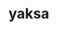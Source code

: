 ---
title: "yaksa"
layout: cache
categories: [package, develop]
meta: {"versions": ["0.2"], "compilers": ["gcc@=11.1.0", "gcc@=11.3.0", "gcc@=12.1.0", "gcc@=7.3.1", "gcc@=7.5.0", "gcc@=8.4.0", "oneapi@=2023.1.0", "oneapi@=2023.2.0"], "oss": ["amzn2", "ubuntu18.04", "ubuntu20.04", "ubuntu22.04"], "platforms": ["linux"], "targets": ["aarch64", "neoverse_n1", "ppc64le", "x86_64", "x86_64_v3"], "stacks": ["aws-isc", "aws-isc-aarch64", "build_systems", "data-vis-sdk", "e4s", "e4s-oneapi", "e4s-power", "root", "tutorial"], "num_specs": 140, "num_specs_by_stack": {"aws-isc-aarch64": 10, "root": 140, "aws-isc": 5, "tutorial": 72, "build_systems": 5, "e4s-power": 20, "e4s-oneapi": 6, "e4s": 19, "data-vis-sdk": 4}}
spec_details: [{"hash": "75kvigh4afispiqllcwf7orxofg7y5lk", "compiler": "gcc@=7.3.1", "versions": ["0.2"], "os": "amzn2", "platform": "linux", "target": "aarch64", "variants": ["build_system=autotools", "~cuda", "~rocm"], "stacks": ["aws-isc-aarch64", "root"], "size": "-", "tarball": "https://binaries.spack.io/develop/build_cache/linux-amzn2-aarch64/gcc-7.3.1/yaksa-0.2/linux-amzn2-aarch64-gcc-7.3.1-yaksa-0.2-75kvigh4afispiqllcwf7orxofg7y5lk.spack"}, {"hash": "yemdw33aa4nvtxshv23yydzzgonsay7n", "compiler": "gcc@=7.3.1", "versions": ["0.2"], "os": "amzn2", "platform": "linux", "target": "aarch64", "variants": ["build_system=autotools", "~cuda", "~rocm"], "stacks": ["aws-isc-aarch64", "root"], "size": "-", "tarball": "https://binaries.spack.io/develop/build_cache/linux-amzn2-aarch64/gcc-7.3.1/yaksa-0.2/linux-amzn2-aarch64-gcc-7.3.1-yaksa-0.2-yemdw33aa4nvtxshv23yydzzgonsay7n.spack"}, {"hash": "gboxbhh2adlp7d76lr2vpx7rn3x4ylvq", "compiler": "gcc@=7.3.1", "versions": ["0.2"], "os": "amzn2", "platform": "linux", "target": "aarch64", "variants": ["build_system=autotools", "~cuda", "~rocm"], "stacks": ["aws-isc-aarch64", "root"], "size": "-", "tarball": "https://binaries.spack.io/develop/build_cache/linux-amzn2-aarch64/gcc-7.3.1/yaksa-0.2/linux-amzn2-aarch64-gcc-7.3.1-yaksa-0.2-gboxbhh2adlp7d76lr2vpx7rn3x4ylvq.spack"}, {"hash": "nszcrf5d2opecvuqrekpuxeyzex5pfjz", "compiler": "gcc@=7.3.1", "versions": ["0.2"], "os": "amzn2", "platform": "linux", "target": "aarch64", "variants": ["build_system=autotools", "~cuda", "~rocm"], "stacks": ["aws-isc-aarch64", "root"], "size": "-", "tarball": "https://binaries.spack.io/develop/build_cache/linux-amzn2-aarch64/gcc-7.3.1/yaksa-0.2/linux-amzn2-aarch64-gcc-7.3.1-yaksa-0.2-nszcrf5d2opecvuqrekpuxeyzex5pfjz.spack"}, {"hash": "iezbzjjthmrrxsb244mu5bt3nuiztqxh", "compiler": "gcc@=7.3.1", "versions": ["0.2"], "os": "amzn2", "platform": "linux", "target": "aarch64", "variants": ["build_system=autotools", "~cuda", "~rocm"], "stacks": ["aws-isc-aarch64", "root"], "size": "-", "tarball": "https://binaries.spack.io/develop/build_cache/linux-amzn2-aarch64/gcc-7.3.1/yaksa-0.2/linux-amzn2-aarch64-gcc-7.3.1-yaksa-0.2-iezbzjjthmrrxsb244mu5bt3nuiztqxh.spack"}, {"hash": "dhdhk5pualwfhrxvlyoefu2yilq7pxx7", "compiler": "gcc@=7.3.1", "versions": ["0.2"], "os": "amzn2", "platform": "linux", "target": "neoverse_n1", "variants": ["build_system=autotools", "~cuda", "~rocm"], "stacks": ["aws-isc-aarch64", "root"], "size": "-", "tarball": "https://binaries.spack.io/develop/build_cache/linux-amzn2-neoverse_n1/gcc-7.3.1/yaksa-0.2/linux-amzn2-neoverse_n1-gcc-7.3.1-yaksa-0.2-dhdhk5pualwfhrxvlyoefu2yilq7pxx7.spack"}, {"hash": "ubmznyvcd5dxjkbzs7jkplyrmoiufcyw", "compiler": "gcc@=7.3.1", "versions": ["0.2"], "os": "amzn2", "platform": "linux", "target": "neoverse_n1", "variants": ["build_system=autotools", "~cuda", "~rocm"], "stacks": ["aws-isc-aarch64", "root"], "size": "-", "tarball": "https://binaries.spack.io/develop/build_cache/linux-amzn2-neoverse_n1/gcc-7.3.1/yaksa-0.2/linux-amzn2-neoverse_n1-gcc-7.3.1-yaksa-0.2-ubmznyvcd5dxjkbzs7jkplyrmoiufcyw.spack"}, {"hash": "uzqrcjwtrztvozh5wkgp7wuil7cyusw4", "compiler": "gcc@=7.3.1", "versions": ["0.2"], "os": "amzn2", "platform": "linux", "target": "neoverse_n1", "variants": ["build_system=autotools", "~cuda", "~rocm"], "stacks": ["aws-isc-aarch64", "root"], "size": "-", "tarball": "https://binaries.spack.io/develop/build_cache/linux-amzn2-neoverse_n1/gcc-7.3.1/yaksa-0.2/linux-amzn2-neoverse_n1-gcc-7.3.1-yaksa-0.2-uzqrcjwtrztvozh5wkgp7wuil7cyusw4.spack"}, {"hash": "phu6qt4i5tydx4s7m4asf4gei57nlwpv", "compiler": "gcc@=7.3.1", "versions": ["0.2"], "os": "amzn2", "platform": "linux", "target": "neoverse_n1", "variants": ["build_system=autotools", "~cuda", "~rocm"], "stacks": ["aws-isc-aarch64", "root"], "size": "-", "tarball": "https://binaries.spack.io/develop/build_cache/linux-amzn2-neoverse_n1/gcc-7.3.1/yaksa-0.2/linux-amzn2-neoverse_n1-gcc-7.3.1-yaksa-0.2-phu6qt4i5tydx4s7m4asf4gei57nlwpv.spack"}, {"hash": "465upz2kazh4hy6t4qv5cs2quf7znnlf", "compiler": "gcc@=7.3.1", "versions": ["0.2"], "os": "amzn2", "platform": "linux", "target": "neoverse_n1", "variants": ["build_system=autotools", "~cuda", "~rocm"], "stacks": ["aws-isc-aarch64", "root"], "size": "-", "tarball": "https://binaries.spack.io/develop/build_cache/linux-amzn2-neoverse_n1/gcc-7.3.1/yaksa-0.2/linux-amzn2-neoverse_n1-gcc-7.3.1-yaksa-0.2-465upz2kazh4hy6t4qv5cs2quf7znnlf.spack"}, {"hash": "rs4fxbkam5otj6ycrsn7ipslv6vz5j55", "compiler": "gcc@=7.3.1", "versions": ["0.2"], "os": "amzn2", "platform": "linux", "target": "x86_64_v3", "variants": ["build_system=autotools", "~cuda", "~rocm"], "stacks": ["aws-isc", "root"], "size": "-", "tarball": "https://binaries.spack.io/develop/build_cache/linux-amzn2-x86_64_v3/gcc-7.3.1/yaksa-0.2/linux-amzn2-x86_64_v3-gcc-7.3.1-yaksa-0.2-rs4fxbkam5otj6ycrsn7ipslv6vz5j55.spack"}, {"hash": "fbzcfjja53xgftvpf4dwnb2oqbjyhdy2", "compiler": "gcc@=7.3.1", "versions": ["0.2"], "os": "amzn2", "platform": "linux", "target": "x86_64_v3", "variants": ["build_system=autotools", "~cuda", "~rocm"], "stacks": ["aws-isc", "root"], "size": "-", "tarball": "https://binaries.spack.io/develop/build_cache/linux-amzn2-x86_64_v3/gcc-7.3.1/yaksa-0.2/linux-amzn2-x86_64_v3-gcc-7.3.1-yaksa-0.2-fbzcfjja53xgftvpf4dwnb2oqbjyhdy2.spack"}, {"hash": "bfkrkrx63h5je6riumwyvxszxfmmbr3q", "compiler": "gcc@=7.3.1", "versions": ["0.2"], "os": "amzn2", "platform": "linux", "target": "x86_64_v3", "variants": ["build_system=autotools", "~cuda", "~rocm"], "stacks": ["aws-isc", "root"], "size": "-", "tarball": "https://binaries.spack.io/develop/build_cache/linux-amzn2-x86_64_v3/gcc-7.3.1/yaksa-0.2/linux-amzn2-x86_64_v3-gcc-7.3.1-yaksa-0.2-bfkrkrx63h5je6riumwyvxszxfmmbr3q.spack"}, {"hash": "rh453byudjk6z574issh3ebcd5niroyp", "compiler": "gcc@=7.3.1", "versions": ["0.2"], "os": "amzn2", "platform": "linux", "target": "x86_64_v3", "variants": ["build_system=autotools", "~cuda", "~rocm"], "stacks": ["aws-isc", "root"], "size": "-", "tarball": "https://binaries.spack.io/develop/build_cache/linux-amzn2-x86_64_v3/gcc-7.3.1/yaksa-0.2/linux-amzn2-x86_64_v3-gcc-7.3.1-yaksa-0.2-rh453byudjk6z574issh3ebcd5niroyp.spack"}, {"hash": "dlmdngy6p7fzpzy7j4esahzcbttbvtba", "compiler": "gcc@=7.3.1", "versions": ["0.2"], "os": "amzn2", "platform": "linux", "target": "x86_64_v3", "variants": ["build_system=autotools", "~cuda", "~rocm"], "stacks": ["aws-isc", "root"], "size": "-", "tarball": "https://binaries.spack.io/develop/build_cache/linux-amzn2-x86_64_v3/gcc-7.3.1/yaksa-0.2/linux-amzn2-x86_64_v3-gcc-7.3.1-yaksa-0.2-dlmdngy6p7fzpzy7j4esahzcbttbvtba.spack"}, {"hash": "s52nqmeh5ywn5jppfbutgapq2nrbiyxl", "compiler": "gcc@=7.5.0", "versions": ["0.2"], "os": "ubuntu18.04", "platform": "linux", "target": "x86_64", "variants": ["~cuda", "~rocm"], "stacks": ["root", "tutorial"], "size": "-", "tarball": "https://binaries.spack.io/develop/build_cache/linux-ubuntu18.04-x86_64/gcc-7.5.0/yaksa-0.2/linux-ubuntu18.04-x86_64-gcc-7.5.0-yaksa-0.2-s52nqmeh5ywn5jppfbutgapq2nrbiyxl.spack"}, {"hash": "jzaq5vpdbjekdfjaliletxr6gxc2miz2", "compiler": "gcc@=7.5.0", "versions": ["0.2"], "os": "ubuntu18.04", "platform": "linux", "target": "x86_64", "variants": ["~cuda", "~rocm"], "stacks": ["root", "tutorial"], "size": "-", "tarball": "https://binaries.spack.io/develop/build_cache/linux-ubuntu18.04-x86_64/gcc-7.5.0/yaksa-0.2/linux-ubuntu18.04-x86_64-gcc-7.5.0-yaksa-0.2-jzaq5vpdbjekdfjaliletxr6gxc2miz2.spack"}, {"hash": "nkrp67qtd4azt27nputiuhp2qi6wkh23", "compiler": "gcc@=7.5.0", "versions": ["0.2"], "os": "ubuntu18.04", "platform": "linux", "target": "x86_64", "variants": ["~cuda", "~rocm"], "stacks": ["root", "tutorial"], "size": "-", "tarball": "https://binaries.spack.io/develop/build_cache/linux-ubuntu18.04-x86_64/gcc-7.5.0/yaksa-0.2/linux-ubuntu18.04-x86_64-gcc-7.5.0-yaksa-0.2-nkrp67qtd4azt27nputiuhp2qi6wkh23.spack"}, {"hash": "u4wa5ic7tvymrm772ac3broej45vt5qh", "compiler": "gcc@=7.5.0", "versions": ["0.2"], "os": "ubuntu18.04", "platform": "linux", "target": "x86_64", "variants": ["~cuda", "~rocm"], "stacks": ["root", "tutorial"], "size": "-", "tarball": "https://binaries.spack.io/develop/build_cache/linux-ubuntu18.04-x86_64/gcc-7.5.0/yaksa-0.2/linux-ubuntu18.04-x86_64-gcc-7.5.0-yaksa-0.2-u4wa5ic7tvymrm772ac3broej45vt5qh.spack"}, {"hash": "4ssykppxvgnsbqq34xni6uccx7hyrr76", "compiler": "gcc@=7.5.0", "versions": ["0.2"], "os": "ubuntu18.04", "platform": "linux", "target": "x86_64", "variants": ["~cuda", "~rocm"], "stacks": ["root", "tutorial"], "size": "-", "tarball": "https://binaries.spack.io/develop/build_cache/linux-ubuntu18.04-x86_64/gcc-7.5.0/yaksa-0.2/linux-ubuntu18.04-x86_64-gcc-7.5.0-yaksa-0.2-4ssykppxvgnsbqq34xni6uccx7hyrr76.spack"}, {"hash": "l6h56nfid2ix2u37ejt4nhnd4pp6dypu", "compiler": "gcc@=7.5.0", "versions": ["0.2"], "os": "ubuntu18.04", "platform": "linux", "target": "x86_64", "variants": ["~cuda", "~rocm"], "stacks": ["root", "tutorial"], "size": "-", "tarball": "https://binaries.spack.io/develop/build_cache/linux-ubuntu18.04-x86_64/gcc-7.5.0/yaksa-0.2/linux-ubuntu18.04-x86_64-gcc-7.5.0-yaksa-0.2-l6h56nfid2ix2u37ejt4nhnd4pp6dypu.spack"}, {"hash": "eopmgluna4knnbipuzns5jqazd6xqcxa", "compiler": "gcc@=7.5.0", "versions": ["0.2"], "os": "ubuntu18.04", "platform": "linux", "target": "x86_64", "variants": ["~cuda", "~rocm"], "stacks": ["root", "tutorial"], "size": "-", "tarball": "https://binaries.spack.io/develop/build_cache/linux-ubuntu18.04-x86_64/gcc-7.5.0/yaksa-0.2/linux-ubuntu18.04-x86_64-gcc-7.5.0-yaksa-0.2-eopmgluna4knnbipuzns5jqazd6xqcxa.spack"}, {"hash": "zgvvrt72dlnpy6hz3cdivwkxkyetoyes", "compiler": "gcc@=7.5.0", "versions": ["0.2"], "os": "ubuntu18.04", "platform": "linux", "target": "x86_64", "variants": ["~cuda", "~rocm"], "stacks": ["root", "tutorial"], "size": "-", "tarball": "https://binaries.spack.io/develop/build_cache/linux-ubuntu18.04-x86_64/gcc-7.5.0/yaksa-0.2/linux-ubuntu18.04-x86_64-gcc-7.5.0-yaksa-0.2-zgvvrt72dlnpy6hz3cdivwkxkyetoyes.spack"}, {"hash": "fuj2aoqh3s5i2yzl3chk3mdao5nvioc7", "compiler": "gcc@=7.5.0", "versions": ["0.2"], "os": "ubuntu18.04", "platform": "linux", "target": "x86_64", "variants": ["~cuda", "~rocm"], "stacks": ["root", "tutorial"], "size": "-", "tarball": "https://binaries.spack.io/develop/build_cache/linux-ubuntu18.04-x86_64/gcc-7.5.0/yaksa-0.2/linux-ubuntu18.04-x86_64-gcc-7.5.0-yaksa-0.2-fuj2aoqh3s5i2yzl3chk3mdao5nvioc7.spack"}, {"hash": "khji2rhdfqme2oh33sev7ipgeg52vjp2", "compiler": "gcc@=7.5.0", "versions": ["0.2"], "os": "ubuntu18.04", "platform": "linux", "target": "x86_64", "variants": ["~cuda", "~rocm"], "stacks": ["root", "tutorial"], "size": "-", "tarball": "https://binaries.spack.io/develop/build_cache/linux-ubuntu18.04-x86_64/gcc-7.5.0/yaksa-0.2/linux-ubuntu18.04-x86_64-gcc-7.5.0-yaksa-0.2-khji2rhdfqme2oh33sev7ipgeg52vjp2.spack"}, {"hash": "gcyym67wei3yuiqc6ksp2trfqmprw227", "compiler": "gcc@=7.5.0", "versions": ["0.2"], "os": "ubuntu18.04", "platform": "linux", "target": "x86_64", "variants": ["~cuda", "~rocm"], "stacks": ["root", "tutorial"], "size": "-", "tarball": "https://binaries.spack.io/develop/build_cache/linux-ubuntu18.04-x86_64/gcc-7.5.0/yaksa-0.2/linux-ubuntu18.04-x86_64-gcc-7.5.0-yaksa-0.2-gcyym67wei3yuiqc6ksp2trfqmprw227.spack"}, {"hash": "oxaqjhua3oiklurfxhcpbvxzwekdrkfu", "compiler": "gcc@=7.5.0", "versions": ["0.2"], "os": "ubuntu18.04", "platform": "linux", "target": "x86_64", "variants": ["~cuda", "~rocm"], "stacks": ["root", "tutorial"], "size": "-", "tarball": "https://binaries.spack.io/develop/build_cache/linux-ubuntu18.04-x86_64/gcc-7.5.0/yaksa-0.2/linux-ubuntu18.04-x86_64-gcc-7.5.0-yaksa-0.2-oxaqjhua3oiklurfxhcpbvxzwekdrkfu.spack"}, {"hash": "kychm2reemvmuqqei7pq7qd26zvbqomb", "compiler": "gcc@=7.5.0", "versions": ["0.2"], "os": "ubuntu18.04", "platform": "linux", "target": "x86_64", "variants": ["~cuda", "~rocm"], "stacks": ["root", "tutorial"], "size": "-", "tarball": "https://binaries.spack.io/develop/build_cache/linux-ubuntu18.04-x86_64/gcc-7.5.0/yaksa-0.2/linux-ubuntu18.04-x86_64-gcc-7.5.0-yaksa-0.2-kychm2reemvmuqqei7pq7qd26zvbqomb.spack"}, {"hash": "s7tqprkxnp7wkfkdb2obx4tq7o63mqj4", "compiler": "gcc@=7.5.0", "versions": ["0.2"], "os": "ubuntu18.04", "platform": "linux", "target": "x86_64", "variants": ["~cuda", "~rocm"], "stacks": ["root", "tutorial"], "size": "-", "tarball": "https://binaries.spack.io/develop/build_cache/linux-ubuntu18.04-x86_64/gcc-7.5.0/yaksa-0.2/linux-ubuntu18.04-x86_64-gcc-7.5.0-yaksa-0.2-s7tqprkxnp7wkfkdb2obx4tq7o63mqj4.spack"}, {"hash": "jbbm5mnk35chsq22xykj2dhh5r5odwf3", "compiler": "gcc@=7.5.0", "versions": ["0.2"], "os": "ubuntu18.04", "platform": "linux", "target": "x86_64", "variants": ["~cuda", "~rocm"], "stacks": ["root", "tutorial"], "size": "-", "tarball": "https://binaries.spack.io/develop/build_cache/linux-ubuntu18.04-x86_64/gcc-7.5.0/yaksa-0.2/linux-ubuntu18.04-x86_64-gcc-7.5.0-yaksa-0.2-jbbm5mnk35chsq22xykj2dhh5r5odwf3.spack"}, {"hash": "qx6rd4zs4h6upx7zxj6sspinkakud7ls", "compiler": "gcc@=7.5.0", "versions": ["0.2"], "os": "ubuntu18.04", "platform": "linux", "target": "x86_64", "variants": ["~cuda", "~rocm"], "stacks": ["root", "tutorial"], "size": "-", "tarball": "https://binaries.spack.io/develop/build_cache/linux-ubuntu18.04-x86_64/gcc-7.5.0/yaksa-0.2/linux-ubuntu18.04-x86_64-gcc-7.5.0-yaksa-0.2-qx6rd4zs4h6upx7zxj6sspinkakud7ls.spack"}, {"hash": "wkidpu5zhce22qlh5nc3ozvpl222rhpf", "compiler": "gcc@=7.5.0", "versions": ["0.2"], "os": "ubuntu18.04", "platform": "linux", "target": "x86_64", "variants": ["~cuda", "~rocm"], "stacks": ["root", "tutorial"], "size": "-", "tarball": "https://binaries.spack.io/develop/build_cache/linux-ubuntu18.04-x86_64/gcc-7.5.0/yaksa-0.2/linux-ubuntu18.04-x86_64-gcc-7.5.0-yaksa-0.2-wkidpu5zhce22qlh5nc3ozvpl222rhpf.spack"}, {"hash": "5z4lcjttnbxfku5c5wvnh5vzrzhvbi5i", "compiler": "gcc@=7.5.0", "versions": ["0.2"], "os": "ubuntu18.04", "platform": "linux", "target": "x86_64", "variants": ["~cuda", "~rocm"], "stacks": ["root", "tutorial"], "size": "-", "tarball": "https://binaries.spack.io/develop/build_cache/linux-ubuntu18.04-x86_64/gcc-7.5.0/yaksa-0.2/linux-ubuntu18.04-x86_64-gcc-7.5.0-yaksa-0.2-5z4lcjttnbxfku5c5wvnh5vzrzhvbi5i.spack"}, {"hash": "ab6hlea53tlfvpesruomiyrcjtc26qlo", "compiler": "gcc@=7.5.0", "versions": ["0.2"], "os": "ubuntu18.04", "platform": "linux", "target": "x86_64", "variants": ["~cuda", "~rocm"], "stacks": ["root", "tutorial"], "size": "-", "tarball": "https://binaries.spack.io/develop/build_cache/linux-ubuntu18.04-x86_64/gcc-7.5.0/yaksa-0.2/linux-ubuntu18.04-x86_64-gcc-7.5.0-yaksa-0.2-ab6hlea53tlfvpesruomiyrcjtc26qlo.spack"}, {"hash": "ahe3jajijfdgcxdlwdfrf33subsylz74", "compiler": "gcc@=7.5.0", "versions": ["0.2"], "os": "ubuntu18.04", "platform": "linux", "target": "x86_64", "variants": ["~cuda", "~rocm"], "stacks": ["root", "tutorial"], "size": "-", "tarball": "https://binaries.spack.io/develop/build_cache/linux-ubuntu18.04-x86_64/gcc-7.5.0/yaksa-0.2/linux-ubuntu18.04-x86_64-gcc-7.5.0-yaksa-0.2-ahe3jajijfdgcxdlwdfrf33subsylz74.spack"}, {"hash": "fmnoghazvysx7wh5hughm6ju4u7sjiyt", "compiler": "gcc@=7.5.0", "versions": ["0.2"], "os": "ubuntu18.04", "platform": "linux", "target": "x86_64", "variants": ["~cuda", "~rocm"], "stacks": ["root", "tutorial"], "size": "-", "tarball": "https://binaries.spack.io/develop/build_cache/linux-ubuntu18.04-x86_64/gcc-7.5.0/yaksa-0.2/linux-ubuntu18.04-x86_64-gcc-7.5.0-yaksa-0.2-fmnoghazvysx7wh5hughm6ju4u7sjiyt.spack"}, {"hash": "xvtecb6sfsfixiwheuwehsyvxgudeowx", "compiler": "gcc@=7.5.0", "versions": ["0.2"], "os": "ubuntu18.04", "platform": "linux", "target": "x86_64", "variants": ["~cuda", "~rocm"], "stacks": ["root", "tutorial"], "size": "-", "tarball": "https://binaries.spack.io/develop/build_cache/linux-ubuntu18.04-x86_64/gcc-7.5.0/yaksa-0.2/linux-ubuntu18.04-x86_64-gcc-7.5.0-yaksa-0.2-xvtecb6sfsfixiwheuwehsyvxgudeowx.spack"}, {"hash": "rmwtazzt5dbxod54pls2yzgyuwvjwk22", "compiler": "gcc@=7.5.0", "versions": ["0.2"], "os": "ubuntu18.04", "platform": "linux", "target": "x86_64", "variants": ["~cuda", "~rocm"], "stacks": ["root", "tutorial"], "size": "-", "tarball": "https://binaries.spack.io/develop/build_cache/linux-ubuntu18.04-x86_64/gcc-7.5.0/yaksa-0.2/linux-ubuntu18.04-x86_64-gcc-7.5.0-yaksa-0.2-rmwtazzt5dbxod54pls2yzgyuwvjwk22.spack"}, {"hash": "wzix55sluzaqfxmt3wm5ktbvwvzbvxhd", "compiler": "gcc@=7.5.0", "versions": ["0.2"], "os": "ubuntu18.04", "platform": "linux", "target": "x86_64", "variants": ["~cuda", "~rocm"], "stacks": ["root", "tutorial"], "size": "-", "tarball": "https://binaries.spack.io/develop/build_cache/linux-ubuntu18.04-x86_64/gcc-7.5.0/yaksa-0.2/linux-ubuntu18.04-x86_64-gcc-7.5.0-yaksa-0.2-wzix55sluzaqfxmt3wm5ktbvwvzbvxhd.spack"}, {"hash": "75hrsdlh3kvpf6libz3ij5wjvos62ofd", "compiler": "gcc@=7.5.0", "versions": ["0.2"], "os": "ubuntu18.04", "platform": "linux", "target": "x86_64", "variants": ["~cuda", "~rocm"], "stacks": ["root", "tutorial"], "size": "-", "tarball": "https://binaries.spack.io/develop/build_cache/linux-ubuntu18.04-x86_64/gcc-7.5.0/yaksa-0.2/linux-ubuntu18.04-x86_64-gcc-7.5.0-yaksa-0.2-75hrsdlh3kvpf6libz3ij5wjvos62ofd.spack"}, {"hash": "d7gx35vaancpb2s2malvz5c57odncbzj", "compiler": "gcc@=7.5.0", "versions": ["0.2"], "os": "ubuntu18.04", "platform": "linux", "target": "x86_64", "variants": ["~cuda", "~rocm"], "stacks": ["root", "tutorial"], "size": "-", "tarball": "https://binaries.spack.io/develop/build_cache/linux-ubuntu18.04-x86_64/gcc-7.5.0/yaksa-0.2/linux-ubuntu18.04-x86_64-gcc-7.5.0-yaksa-0.2-d7gx35vaancpb2s2malvz5c57odncbzj.spack"}, {"hash": "jdwx2fptw7ln7uamgujt2ot6msb26udw", "compiler": "gcc@=8.4.0", "versions": ["0.2"], "os": "ubuntu18.04", "platform": "linux", "target": "x86_64", "variants": ["~cuda", "~rocm"], "stacks": ["root", "tutorial"], "size": "-", "tarball": "https://binaries.spack.io/develop/build_cache/linux-ubuntu18.04-x86_64/gcc-8.4.0/yaksa-0.2/linux-ubuntu18.04-x86_64-gcc-8.4.0-yaksa-0.2-jdwx2fptw7ln7uamgujt2ot6msb26udw.spack"}, {"hash": "dy6uqqb6346oleavlhakde4iow2mxkwc", "compiler": "gcc@=8.4.0", "versions": ["0.2"], "os": "ubuntu18.04", "platform": "linux", "target": "x86_64", "variants": ["~cuda", "~rocm"], "stacks": ["root", "tutorial"], "size": "-", "tarball": "https://binaries.spack.io/develop/build_cache/linux-ubuntu18.04-x86_64/gcc-8.4.0/yaksa-0.2/linux-ubuntu18.04-x86_64-gcc-8.4.0-yaksa-0.2-dy6uqqb6346oleavlhakde4iow2mxkwc.spack"}, {"hash": "votea4vdgjcngfyvsethspfvxpldjyu6", "compiler": "gcc@=8.4.0", "versions": ["0.2"], "os": "ubuntu18.04", "platform": "linux", "target": "x86_64", "variants": ["~cuda", "~rocm"], "stacks": ["root", "tutorial"], "size": "-", "tarball": "https://binaries.spack.io/develop/build_cache/linux-ubuntu18.04-x86_64/gcc-8.4.0/yaksa-0.2/linux-ubuntu18.04-x86_64-gcc-8.4.0-yaksa-0.2-votea4vdgjcngfyvsethspfvxpldjyu6.spack"}, {"hash": "7k4wxrqcs6atzawopms3nmbfqdlvrukj", "compiler": "gcc@=8.4.0", "versions": ["0.2"], "os": "ubuntu18.04", "platform": "linux", "target": "x86_64", "variants": ["~cuda", "~rocm"], "stacks": ["root", "tutorial"], "size": "-", "tarball": "https://binaries.spack.io/develop/build_cache/linux-ubuntu18.04-x86_64/gcc-8.4.0/yaksa-0.2/linux-ubuntu18.04-x86_64-gcc-8.4.0-yaksa-0.2-7k4wxrqcs6atzawopms3nmbfqdlvrukj.spack"}, {"hash": "aab4w7sfziskkrhkzitpfj5gvqiozhiy", "compiler": "gcc@=8.4.0", "versions": ["0.2"], "os": "ubuntu18.04", "platform": "linux", "target": "x86_64", "variants": ["~cuda", "~rocm"], "stacks": ["root", "tutorial"], "size": "-", "tarball": "https://binaries.spack.io/develop/build_cache/linux-ubuntu18.04-x86_64/gcc-8.4.0/yaksa-0.2/linux-ubuntu18.04-x86_64-gcc-8.4.0-yaksa-0.2-aab4w7sfziskkrhkzitpfj5gvqiozhiy.spack"}, {"hash": "qdpye722ussla5umjqladq3uucwfbg5w", "compiler": "gcc@=8.4.0", "versions": ["0.2"], "os": "ubuntu18.04", "platform": "linux", "target": "x86_64", "variants": ["~cuda", "~rocm"], "stacks": ["root", "tutorial"], "size": "-", "tarball": "https://binaries.spack.io/develop/build_cache/linux-ubuntu18.04-x86_64/gcc-8.4.0/yaksa-0.2/linux-ubuntu18.04-x86_64-gcc-8.4.0-yaksa-0.2-qdpye722ussla5umjqladq3uucwfbg5w.spack"}, {"hash": "gcv3k4w5hlhc2gix6h6wge3wc6gm7gc6", "compiler": "gcc@=8.4.0", "versions": ["0.2"], "os": "ubuntu18.04", "platform": "linux", "target": "x86_64", "variants": ["~cuda", "~rocm"], "stacks": ["root", "tutorial"], "size": "-", "tarball": "https://binaries.spack.io/develop/build_cache/linux-ubuntu18.04-x86_64/gcc-8.4.0/yaksa-0.2/linux-ubuntu18.04-x86_64-gcc-8.4.0-yaksa-0.2-gcv3k4w5hlhc2gix6h6wge3wc6gm7gc6.spack"}, {"hash": "o5q3zglyrhxb7gl5bwywm5h76waszzcw", "compiler": "gcc@=8.4.0", "versions": ["0.2"], "os": "ubuntu18.04", "platform": "linux", "target": "x86_64", "variants": ["~cuda", "~rocm"], "stacks": ["root", "tutorial"], "size": "-", "tarball": "https://binaries.spack.io/develop/build_cache/linux-ubuntu18.04-x86_64/gcc-8.4.0/yaksa-0.2/linux-ubuntu18.04-x86_64-gcc-8.4.0-yaksa-0.2-o5q3zglyrhxb7gl5bwywm5h76waszzcw.spack"}, {"hash": "exxb3aoqjcrqqj4mkqseeubx2yvmevua", "compiler": "gcc@=8.4.0", "versions": ["0.2"], "os": "ubuntu18.04", "platform": "linux", "target": "x86_64", "variants": ["~cuda", "~rocm"], "stacks": ["root", "tutorial"], "size": "-", "tarball": "https://binaries.spack.io/develop/build_cache/linux-ubuntu18.04-x86_64/gcc-8.4.0/yaksa-0.2/linux-ubuntu18.04-x86_64-gcc-8.4.0-yaksa-0.2-exxb3aoqjcrqqj4mkqseeubx2yvmevua.spack"}, {"hash": "agnkiyt4rx3w2tw53zeaynpqa7zubdts", "compiler": "gcc@=8.4.0", "versions": ["0.2"], "os": "ubuntu18.04", "platform": "linux", "target": "x86_64", "variants": ["~cuda", "~rocm"], "stacks": ["root", "tutorial"], "size": "-", "tarball": "https://binaries.spack.io/develop/build_cache/linux-ubuntu18.04-x86_64/gcc-8.4.0/yaksa-0.2/linux-ubuntu18.04-x86_64-gcc-8.4.0-yaksa-0.2-agnkiyt4rx3w2tw53zeaynpqa7zubdts.spack"}, {"hash": "dlprt2qboex4kbqprmxwibzgo7hyrbf5", "compiler": "gcc@=8.4.0", "versions": ["0.2"], "os": "ubuntu18.04", "platform": "linux", "target": "x86_64", "variants": ["build_system=autotools", "~cuda", "~rocm"], "stacks": ["root", "tutorial"], "size": "-", "tarball": "https://binaries.spack.io/develop/build_cache/linux-ubuntu18.04-x86_64/gcc-8.4.0/yaksa-0.2/linux-ubuntu18.04-x86_64-gcc-8.4.0-yaksa-0.2-dlprt2qboex4kbqprmxwibzgo7hyrbf5.spack"}, {"hash": "evhubuwk34zda3vsal5gcrve3uwk3fpn", "compiler": "gcc@=8.4.0", "versions": ["0.2"], "os": "ubuntu18.04", "platform": "linux", "target": "x86_64", "variants": ["~cuda", "~rocm"], "stacks": ["root", "tutorial"], "size": "-", "tarball": "https://binaries.spack.io/develop/build_cache/linux-ubuntu18.04-x86_64/gcc-8.4.0/yaksa-0.2/linux-ubuntu18.04-x86_64-gcc-8.4.0-yaksa-0.2-evhubuwk34zda3vsal5gcrve3uwk3fpn.spack"}, {"hash": "6wtluivyg2yng2zuneghhdqgz7t47jtu", "compiler": "gcc@=8.4.0", "versions": ["0.2"], "os": "ubuntu18.04", "platform": "linux", "target": "x86_64", "variants": ["~cuda", "~rocm"], "stacks": ["root", "tutorial"], "size": "-", "tarball": "https://binaries.spack.io/develop/build_cache/linux-ubuntu18.04-x86_64/gcc-8.4.0/yaksa-0.2/linux-ubuntu18.04-x86_64-gcc-8.4.0-yaksa-0.2-6wtluivyg2yng2zuneghhdqgz7t47jtu.spack"}, {"hash": "ph6fkphgxcab3rzao7gye4uwfgqqdpp6", "compiler": "gcc@=8.4.0", "versions": ["0.2"], "os": "ubuntu18.04", "platform": "linux", "target": "x86_64", "variants": ["~cuda", "~rocm"], "stacks": ["root", "tutorial"], "size": "-", "tarball": "https://binaries.spack.io/develop/build_cache/linux-ubuntu18.04-x86_64/gcc-8.4.0/yaksa-0.2/linux-ubuntu18.04-x86_64-gcc-8.4.0-yaksa-0.2-ph6fkphgxcab3rzao7gye4uwfgqqdpp6.spack"}, {"hash": "4cve5znjln5xqayylagkubgfjbf772hj", "compiler": "gcc@=8.4.0", "versions": ["0.2"], "os": "ubuntu18.04", "platform": "linux", "target": "x86_64", "variants": ["~cuda", "~rocm"], "stacks": ["root", "tutorial"], "size": "-", "tarball": "https://binaries.spack.io/develop/build_cache/linux-ubuntu18.04-x86_64/gcc-8.4.0/yaksa-0.2/linux-ubuntu18.04-x86_64-gcc-8.4.0-yaksa-0.2-4cve5znjln5xqayylagkubgfjbf772hj.spack"}, {"hash": "42aq7ccswsnjzfarseuwvyyqua3ipkmr", "compiler": "gcc@=8.4.0", "versions": ["0.2"], "os": "ubuntu18.04", "platform": "linux", "target": "x86_64", "variants": ["~cuda", "~rocm"], "stacks": ["root", "tutorial"], "size": "-", "tarball": "https://binaries.spack.io/develop/build_cache/linux-ubuntu18.04-x86_64/gcc-8.4.0/yaksa-0.2/linux-ubuntu18.04-x86_64-gcc-8.4.0-yaksa-0.2-42aq7ccswsnjzfarseuwvyyqua3ipkmr.spack"}, {"hash": "pfdn5yqkrco7ik3q4yuw247cebffuoou", "compiler": "gcc@=8.4.0", "versions": ["0.2"], "os": "ubuntu18.04", "platform": "linux", "target": "x86_64", "variants": ["~cuda", "~rocm"], "stacks": ["root", "tutorial"], "size": "-", "tarball": "https://binaries.spack.io/develop/build_cache/linux-ubuntu18.04-x86_64/gcc-8.4.0/yaksa-0.2/linux-ubuntu18.04-x86_64-gcc-8.4.0-yaksa-0.2-pfdn5yqkrco7ik3q4yuw247cebffuoou.spack"}, {"hash": "pcoztgzt5ik3dhfgaohale4forguehh7", "compiler": "gcc@=8.4.0", "versions": ["0.2"], "os": "ubuntu18.04", "platform": "linux", "target": "x86_64", "variants": ["~cuda", "~rocm"], "stacks": ["root", "tutorial"], "size": "-", "tarball": "https://binaries.spack.io/develop/build_cache/linux-ubuntu18.04-x86_64/gcc-8.4.0/yaksa-0.2/linux-ubuntu18.04-x86_64-gcc-8.4.0-yaksa-0.2-pcoztgzt5ik3dhfgaohale4forguehh7.spack"}, {"hash": "wubcrtonuopjzzdidayk37ihuzlfkocn", "compiler": "gcc@=8.4.0", "versions": ["0.2"], "os": "ubuntu18.04", "platform": "linux", "target": "x86_64", "variants": ["~cuda", "~rocm"], "stacks": ["root", "tutorial"], "size": "-", "tarball": "https://binaries.spack.io/develop/build_cache/linux-ubuntu18.04-x86_64/gcc-8.4.0/yaksa-0.2/linux-ubuntu18.04-x86_64-gcc-8.4.0-yaksa-0.2-wubcrtonuopjzzdidayk37ihuzlfkocn.spack"}, {"hash": "bahscxbdjvum6xohkezewjsdjnxi64vj", "compiler": "gcc@=8.4.0", "versions": ["0.2"], "os": "ubuntu18.04", "platform": "linux", "target": "x86_64", "variants": ["~cuda", "~rocm"], "stacks": ["root", "tutorial"], "size": "-", "tarball": "https://binaries.spack.io/develop/build_cache/linux-ubuntu18.04-x86_64/gcc-8.4.0/yaksa-0.2/linux-ubuntu18.04-x86_64-gcc-8.4.0-yaksa-0.2-bahscxbdjvum6xohkezewjsdjnxi64vj.spack"}, {"hash": "ch2tcmi2j7fgqn5mywhcprtlksfoh27f", "compiler": "gcc@=8.4.0", "versions": ["0.2"], "os": "ubuntu18.04", "platform": "linux", "target": "x86_64", "variants": ["~cuda", "~rocm"], "stacks": ["root", "tutorial"], "size": "-", "tarball": "https://binaries.spack.io/develop/build_cache/linux-ubuntu18.04-x86_64/gcc-8.4.0/yaksa-0.2/linux-ubuntu18.04-x86_64-gcc-8.4.0-yaksa-0.2-ch2tcmi2j7fgqn5mywhcprtlksfoh27f.spack"}, {"hash": "ycivdeina3yt3jqmwodsvegny4jpoelb", "compiler": "gcc@=8.4.0", "versions": ["0.2"], "os": "ubuntu18.04", "platform": "linux", "target": "x86_64", "variants": ["~cuda", "~rocm"], "stacks": ["root", "tutorial"], "size": "-", "tarball": "https://binaries.spack.io/develop/build_cache/linux-ubuntu18.04-x86_64/gcc-8.4.0/yaksa-0.2/linux-ubuntu18.04-x86_64-gcc-8.4.0-yaksa-0.2-ycivdeina3yt3jqmwodsvegny4jpoelb.spack"}, {"hash": "vx5fw3msbbg46pwm3433rwujf56ixuut", "compiler": "gcc@=8.4.0", "versions": ["0.2"], "os": "ubuntu18.04", "platform": "linux", "target": "x86_64", "variants": ["~cuda", "~rocm"], "stacks": ["root", "tutorial"], "size": "-", "tarball": "https://binaries.spack.io/develop/build_cache/linux-ubuntu18.04-x86_64/gcc-8.4.0/yaksa-0.2/linux-ubuntu18.04-x86_64-gcc-8.4.0-yaksa-0.2-vx5fw3msbbg46pwm3433rwujf56ixuut.spack"}, {"hash": "hgllqztpnrm6r75pmwyszbxhwuoubdtw", "compiler": "gcc@=8.4.0", "versions": ["0.2"], "os": "ubuntu18.04", "platform": "linux", "target": "x86_64", "variants": ["~cuda", "~rocm"], "stacks": ["root", "tutorial"], "size": "-", "tarball": "https://binaries.spack.io/develop/build_cache/linux-ubuntu18.04-x86_64/gcc-8.4.0/yaksa-0.2/linux-ubuntu18.04-x86_64-gcc-8.4.0-yaksa-0.2-hgllqztpnrm6r75pmwyszbxhwuoubdtw.spack"}, {"hash": "wtveeqvlsnpgxawag5mahm7kt4w3nqbp", "compiler": "gcc@=8.4.0", "versions": ["0.2"], "os": "ubuntu18.04", "platform": "linux", "target": "x86_64", "variants": ["~cuda", "~rocm"], "stacks": ["root", "tutorial"], "size": "-", "tarball": "https://binaries.spack.io/develop/build_cache/linux-ubuntu18.04-x86_64/gcc-8.4.0/yaksa-0.2/linux-ubuntu18.04-x86_64-gcc-8.4.0-yaksa-0.2-wtveeqvlsnpgxawag5mahm7kt4w3nqbp.spack"}, {"hash": "ormra73cj4z4umv7pbuaa4aasyhktcsv", "compiler": "gcc@=8.4.0", "versions": ["0.2"], "os": "ubuntu18.04", "platform": "linux", "target": "x86_64", "variants": ["~cuda", "~rocm"], "stacks": ["root", "tutorial"], "size": "-", "tarball": "https://binaries.spack.io/develop/build_cache/linux-ubuntu18.04-x86_64/gcc-8.4.0/yaksa-0.2/linux-ubuntu18.04-x86_64-gcc-8.4.0-yaksa-0.2-ormra73cj4z4umv7pbuaa4aasyhktcsv.spack"}, {"hash": "4x2hutv3mo5mkets7hjqs74fe25osb7t", "compiler": "gcc@=8.4.0", "versions": ["0.2"], "os": "ubuntu18.04", "platform": "linux", "target": "x86_64", "variants": ["~cuda", "~rocm"], "stacks": ["root", "tutorial"], "size": "-", "tarball": "https://binaries.spack.io/develop/build_cache/linux-ubuntu18.04-x86_64/gcc-8.4.0/yaksa-0.2/linux-ubuntu18.04-x86_64-gcc-8.4.0-yaksa-0.2-4x2hutv3mo5mkets7hjqs74fe25osb7t.spack"}, {"hash": "rcbh4swvcmbua5gnitmw2io6abn2plxe", "compiler": "gcc@=8.4.0", "versions": ["0.2"], "os": "ubuntu18.04", "platform": "linux", "target": "x86_64", "variants": ["build_system=autotools", "~cuda", "~rocm"], "stacks": ["root", "tutorial"], "size": "-", "tarball": "https://binaries.spack.io/develop/build_cache/linux-ubuntu18.04-x86_64/gcc-8.4.0/yaksa-0.2/linux-ubuntu18.04-x86_64-gcc-8.4.0-yaksa-0.2-rcbh4swvcmbua5gnitmw2io6abn2plxe.spack"}, {"hash": "h3npsrgegixkkxpmvr54ptrfalflz3lm", "compiler": "gcc@=8.4.0", "versions": ["0.2"], "os": "ubuntu18.04", "platform": "linux", "target": "x86_64", "variants": ["build_system=autotools", "~cuda", "~rocm"], "stacks": ["root", "tutorial"], "size": "-", "tarball": "https://binaries.spack.io/develop/build_cache/linux-ubuntu18.04-x86_64/gcc-8.4.0/yaksa-0.2/linux-ubuntu18.04-x86_64-gcc-8.4.0-yaksa-0.2-h3npsrgegixkkxpmvr54ptrfalflz3lm.spack"}, {"hash": "o5c56ux4btvoblmkytdpc5kumwze5qyy", "compiler": "gcc@=8.4.0", "versions": ["0.2"], "os": "ubuntu18.04", "platform": "linux", "target": "x86_64", "variants": ["build_system=autotools", "~cuda", "~rocm"], "stacks": ["root", "tutorial"], "size": "-", "tarball": "https://binaries.spack.io/develop/build_cache/linux-ubuntu18.04-x86_64/gcc-8.4.0/yaksa-0.2/linux-ubuntu18.04-x86_64-gcc-8.4.0-yaksa-0.2-o5c56ux4btvoblmkytdpc5kumwze5qyy.spack"}, {"hash": "ctaia74jfcbepgkhbnpepdrs3c27s35a", "compiler": "gcc@=7.5.0", "versions": ["0.2"], "os": "ubuntu18.04", "platform": "linux", "target": "x86_64_v3", "variants": ["build_system=autotools", "~cuda", "~rocm"], "stacks": ["root", "build_systems", "tutorial"], "size": "-", "tarball": "https://binaries.spack.io/develop/build_cache/linux-ubuntu18.04-x86_64_v3/gcc-7.5.0/yaksa-0.2/linux-ubuntu18.04-x86_64_v3-gcc-7.5.0-yaksa-0.2-ctaia74jfcbepgkhbnpepdrs3c27s35a.spack"}, {"hash": "aak6k6fsvrsmqvfnb73i3cirul2revlo", "compiler": "gcc@=7.5.0", "versions": ["0.2"], "os": "ubuntu18.04", "platform": "linux", "target": "x86_64_v3", "variants": ["build_system=autotools", "~cuda", "~rocm"], "stacks": ["root", "build_systems"], "size": "-", "tarball": "https://binaries.spack.io/develop/build_cache/linux-ubuntu18.04-x86_64_v3/gcc-7.5.0/yaksa-0.2/linux-ubuntu18.04-x86_64_v3-gcc-7.5.0-yaksa-0.2-aak6k6fsvrsmqvfnb73i3cirul2revlo.spack"}, {"hash": "yuybbo3n3arl2yx3z4jync46hlpsinn5", "compiler": "gcc@=7.5.0", "versions": ["0.2"], "os": "ubuntu18.04", "platform": "linux", "target": "x86_64_v3", "variants": ["build_system=autotools", "~cuda", "~rocm"], "stacks": ["root", "build_systems"], "size": "-", "tarball": "https://binaries.spack.io/develop/build_cache/linux-ubuntu18.04-x86_64_v3/gcc-7.5.0/yaksa-0.2/linux-ubuntu18.04-x86_64_v3-gcc-7.5.0-yaksa-0.2-yuybbo3n3arl2yx3z4jync46hlpsinn5.spack"}, {"hash": "ivtu7q7gvk7cwaluaxe7ldzktbufo6sy", "compiler": "gcc@=7.5.0", "versions": ["0.2"], "os": "ubuntu18.04", "platform": "linux", "target": "x86_64_v3", "variants": ["build_system=autotools", "~cuda", "~rocm"], "stacks": ["root", "build_systems"], "size": "-", "tarball": "https://binaries.spack.io/develop/build_cache/linux-ubuntu18.04-x86_64_v3/gcc-7.5.0/yaksa-0.2/linux-ubuntu18.04-x86_64_v3-gcc-7.5.0-yaksa-0.2-ivtu7q7gvk7cwaluaxe7ldzktbufo6sy.spack"}, {"hash": "fi2bb4glasbmrukbylyuy4ms55wsissq", "compiler": "gcc@=7.5.0", "versions": ["0.2"], "os": "ubuntu18.04", "platform": "linux", "target": "x86_64_v3", "variants": ["build_system=autotools", "~cuda", "~rocm"], "stacks": ["root", "build_systems"], "size": "-", "tarball": "https://binaries.spack.io/develop/build_cache/linux-ubuntu18.04-x86_64_v3/gcc-7.5.0/yaksa-0.2/linux-ubuntu18.04-x86_64_v3-gcc-7.5.0-yaksa-0.2-fi2bb4glasbmrukbylyuy4ms55wsissq.spack"}, {"hash": "kznp5kxrxv553z6ctffsgruvbgymeymv", "compiler": "gcc@=11.1.0", "versions": ["0.2"], "os": "ubuntu20.04", "platform": "linux", "target": "ppc64le", "variants": ["build_system=autotools", "~cuda", "~rocm"], "stacks": ["e4s-power", "root"], "size": "-", "tarball": "https://binaries.spack.io/develop/build_cache/linux-ubuntu20.04-ppc64le/gcc-11.1.0/yaksa-0.2/linux-ubuntu20.04-ppc64le-gcc-11.1.0-yaksa-0.2-kznp5kxrxv553z6ctffsgruvbgymeymv.spack"}, {"hash": "hg3mwnaxm4khojsmnnmayosmgxzbamvs", "compiler": "gcc@=11.1.0", "versions": ["0.2"], "os": "ubuntu20.04", "platform": "linux", "target": "ppc64le", "variants": ["build_system=autotools", "~cuda", "~rocm"], "stacks": ["e4s-power", "root"], "size": "-", "tarball": "https://binaries.spack.io/develop/build_cache/linux-ubuntu20.04-ppc64le/gcc-11.1.0/yaksa-0.2/linux-ubuntu20.04-ppc64le-gcc-11.1.0-yaksa-0.2-hg3mwnaxm4khojsmnnmayosmgxzbamvs.spack"}, {"hash": "dh3gkjc6fixxvmkxkcbjhaboq7atqczt", "compiler": "gcc@=8.4.0", "versions": ["0.2"], "os": "ubuntu18.04", "platform": "linux", "target": "x86_64_v3", "variants": ["build_system=autotools", "~cuda", "~rocm"], "stacks": ["root", "tutorial"], "size": "-", "tarball": "https://binaries.spack.io/develop/build_cache/linux-ubuntu18.04-x86_64_v3/gcc-8.4.0/yaksa-0.2/linux-ubuntu18.04-x86_64_v3-gcc-8.4.0-yaksa-0.2-dh3gkjc6fixxvmkxkcbjhaboq7atqczt.spack"}, {"hash": "ihbmp5cjvfl5do5o734yendqhkh5qosv", "compiler": "gcc@=8.4.0", "versions": ["0.2"], "os": "ubuntu18.04", "platform": "linux", "target": "x86_64_v3", "variants": ["build_system=autotools", "~cuda", "~rocm"], "stacks": ["root", "tutorial"], "size": "-", "tarball": "https://binaries.spack.io/develop/build_cache/linux-ubuntu18.04-x86_64_v3/gcc-8.4.0/yaksa-0.2/linux-ubuntu18.04-x86_64_v3-gcc-8.4.0-yaksa-0.2-ihbmp5cjvfl5do5o734yendqhkh5qosv.spack"}, {"hash": "bt7zdmfj7avcv6jkcyjlcyci7yhwuzl3", "compiler": "gcc@=8.4.0", "versions": ["0.2"], "os": "ubuntu18.04", "platform": "linux", "target": "x86_64_v3", "variants": ["build_system=autotools", "~cuda", "~rocm"], "stacks": ["root", "tutorial"], "size": "-", "tarball": "https://binaries.spack.io/develop/build_cache/linux-ubuntu18.04-x86_64_v3/gcc-8.4.0/yaksa-0.2/linux-ubuntu18.04-x86_64_v3-gcc-8.4.0-yaksa-0.2-bt7zdmfj7avcv6jkcyjlcyci7yhwuzl3.spack"}, {"hash": "ngd5rrgbdwhsgdmdntq7vxjeorqnk2o6", "compiler": "gcc@=8.4.0", "versions": ["0.2"], "os": "ubuntu18.04", "platform": "linux", "target": "x86_64_v3", "variants": ["build_system=autotools", "~cuda", "~rocm"], "stacks": ["root", "tutorial"], "size": "-", "tarball": "https://binaries.spack.io/develop/build_cache/linux-ubuntu18.04-x86_64_v3/gcc-8.4.0/yaksa-0.2/linux-ubuntu18.04-x86_64_v3-gcc-8.4.0-yaksa-0.2-ngd5rrgbdwhsgdmdntq7vxjeorqnk2o6.spack"}, {"hash": "zbzwr3ryx4qe3l5gnculkuozwyljwh3c", "compiler": "gcc@=8.4.0", "versions": ["0.2"], "os": "ubuntu18.04", "platform": "linux", "target": "x86_64_v3", "variants": ["build_system=autotools", "~cuda", "~rocm"], "stacks": ["root", "tutorial"], "size": "-", "tarball": "https://binaries.spack.io/develop/build_cache/linux-ubuntu18.04-x86_64_v3/gcc-8.4.0/yaksa-0.2/linux-ubuntu18.04-x86_64_v3-gcc-8.4.0-yaksa-0.2-zbzwr3ryx4qe3l5gnculkuozwyljwh3c.spack"}, {"hash": "jak6hfs6n7qnmnpfgy6ff35ycrjqlb6p", "compiler": "gcc@=11.1.0", "versions": ["0.2"], "os": "ubuntu20.04", "platform": "linux", "target": "ppc64le", "variants": ["build_system=autotools", "~cuda", "~rocm"], "stacks": ["e4s-power", "root"], "size": "-", "tarball": "https://binaries.spack.io/develop/build_cache/linux-ubuntu20.04-ppc64le/gcc-11.1.0/yaksa-0.2/linux-ubuntu20.04-ppc64le-gcc-11.1.0-yaksa-0.2-jak6hfs6n7qnmnpfgy6ff35ycrjqlb6p.spack"}, {"hash": "y5ujoskuvcwcx3yrtyb3se4ne6t4b6up", "compiler": "gcc@=11.1.0", "versions": ["0.2"], "os": "ubuntu20.04", "platform": "linux", "target": "ppc64le", "variants": ["build_system=autotools", "~cuda", "~rocm"], "stacks": ["e4s-power", "root"], "size": "-", "tarball": "https://binaries.spack.io/develop/build_cache/linux-ubuntu20.04-ppc64le/gcc-11.1.0/yaksa-0.2/linux-ubuntu20.04-ppc64le-gcc-11.1.0-yaksa-0.2-y5ujoskuvcwcx3yrtyb3se4ne6t4b6up.spack"}, {"hash": "53ky2wkbhcatltrsusw7fy5e6cuyq3cl", "compiler": "gcc@=11.1.0", "versions": ["0.2"], "os": "ubuntu20.04", "platform": "linux", "target": "ppc64le", "variants": ["build_system=autotools", "~cuda", "~rocm"], "stacks": ["e4s-power", "root"], "size": "-", "tarball": "https://binaries.spack.io/develop/build_cache/linux-ubuntu20.04-ppc64le/gcc-11.1.0/yaksa-0.2/linux-ubuntu20.04-ppc64le-gcc-11.1.0-yaksa-0.2-53ky2wkbhcatltrsusw7fy5e6cuyq3cl.spack"}, {"hash": "qoq2ddqnrnogimi4fbpmhuwd22d4zqu5", "compiler": "gcc@=11.1.0", "versions": ["0.2"], "os": "ubuntu20.04", "platform": "linux", "target": "ppc64le", "variants": ["build_system=autotools", "~cuda", "~rocm"], "stacks": ["e4s-power", "root"], "size": "-", "tarball": "https://binaries.spack.io/develop/build_cache/linux-ubuntu20.04-ppc64le/gcc-11.1.0/yaksa-0.2/linux-ubuntu20.04-ppc64le-gcc-11.1.0-yaksa-0.2-qoq2ddqnrnogimi4fbpmhuwd22d4zqu5.spack"}, {"hash": "uxj2rb5fq55frhst5cbbarck5v5bvjjz", "compiler": "gcc@=11.1.0", "versions": ["0.2"], "os": "ubuntu20.04", "platform": "linux", "target": "ppc64le", "variants": ["build_system=autotools", "~cuda", "~rocm"], "stacks": ["e4s-power", "root"], "size": "-", "tarball": "https://binaries.spack.io/develop/build_cache/linux-ubuntu20.04-ppc64le/gcc-11.1.0/yaksa-0.2/linux-ubuntu20.04-ppc64le-gcc-11.1.0-yaksa-0.2-uxj2rb5fq55frhst5cbbarck5v5bvjjz.spack"}, {"hash": "wfc4thwsauuxomasp3eiavn2brynrwqo", "compiler": "gcc@=11.1.0", "versions": ["0.2"], "os": "ubuntu20.04", "platform": "linux", "target": "ppc64le", "variants": ["build_system=autotools", "~cuda", "~rocm"], "stacks": ["e4s-power", "root"], "size": "-", "tarball": "https://binaries.spack.io/develop/build_cache/linux-ubuntu20.04-ppc64le/gcc-11.1.0/yaksa-0.2/linux-ubuntu20.04-ppc64le-gcc-11.1.0-yaksa-0.2-wfc4thwsauuxomasp3eiavn2brynrwqo.spack"}, {"hash": "ez5wqvcq72feg6tjo632ixlwwcggveza", "compiler": "gcc@=11.1.0", "versions": ["0.2"], "os": "ubuntu20.04", "platform": "linux", "target": "ppc64le", "variants": ["build_system=autotools", "~cuda", "~rocm"], "stacks": ["e4s-power", "root"], "size": "-", "tarball": "https://binaries.spack.io/develop/build_cache/linux-ubuntu20.04-ppc64le/gcc-11.1.0/yaksa-0.2/linux-ubuntu20.04-ppc64le-gcc-11.1.0-yaksa-0.2-ez5wqvcq72feg6tjo632ixlwwcggveza.spack"}, {"hash": "jfeb2rycc3gz5ixrgvb2re4ua4dcl6lk", "compiler": "gcc@=11.1.0", "versions": ["0.2"], "os": "ubuntu20.04", "platform": "linux", "target": "ppc64le", "variants": ["build_system=autotools", "~cuda", "~rocm"], "stacks": ["e4s-power", "root"], "size": "-", "tarball": "https://binaries.spack.io/develop/build_cache/linux-ubuntu20.04-ppc64le/gcc-11.1.0/yaksa-0.2/linux-ubuntu20.04-ppc64le-gcc-11.1.0-yaksa-0.2-jfeb2rycc3gz5ixrgvb2re4ua4dcl6lk.spack"}, {"hash": "y6g5lqtap4y7qfawzjfftlc7atmqxv4t", "compiler": "gcc@=11.1.0", "versions": ["0.2"], "os": "ubuntu20.04", "platform": "linux", "target": "ppc64le", "variants": ["build_system=autotools", "~cuda", "~rocm"], "stacks": ["e4s-power", "root"], "size": "-", "tarball": "https://binaries.spack.io/develop/build_cache/linux-ubuntu20.04-ppc64le/gcc-11.1.0/yaksa-0.2/linux-ubuntu20.04-ppc64le-gcc-11.1.0-yaksa-0.2-y6g5lqtap4y7qfawzjfftlc7atmqxv4t.spack"}, {"hash": "po4xxkjtjqgdqfvw36vyxmt7ewfapsuy", "compiler": "gcc@=11.1.0", "versions": ["0.2"], "os": "ubuntu20.04", "platform": "linux", "target": "ppc64le", "variants": ["build_system=autotools", "~cuda", "~rocm"], "stacks": ["e4s-power", "root"], "size": "-", "tarball": "https://binaries.spack.io/develop/build_cache/linux-ubuntu20.04-ppc64le/gcc-11.1.0/yaksa-0.2/linux-ubuntu20.04-ppc64le-gcc-11.1.0-yaksa-0.2-po4xxkjtjqgdqfvw36vyxmt7ewfapsuy.spack"}, {"hash": "nbdc4ykr5w54oly3zrj2jnewsjb2cc6p", "compiler": "gcc@=11.1.0", "versions": ["0.2"], "os": "ubuntu20.04", "platform": "linux", "target": "ppc64le", "variants": ["build_system=autotools", "~cuda", "~rocm"], "stacks": ["e4s-power", "root"], "size": "-", "tarball": "https://binaries.spack.io/develop/build_cache/linux-ubuntu20.04-ppc64le/gcc-11.1.0/yaksa-0.2/linux-ubuntu20.04-ppc64le-gcc-11.1.0-yaksa-0.2-nbdc4ykr5w54oly3zrj2jnewsjb2cc6p.spack"}, {"hash": "bluei6wo6aktdw2eaplt6r3pznscv7g5", "compiler": "gcc@=11.1.0", "versions": ["0.2"], "os": "ubuntu20.04", "platform": "linux", "target": "ppc64le", "variants": ["build_system=autotools", "~cuda", "~rocm"], "stacks": ["e4s-power", "root"], "size": "-", "tarball": "https://binaries.spack.io/develop/build_cache/linux-ubuntu20.04-ppc64le/gcc-11.1.0/yaksa-0.2/linux-ubuntu20.04-ppc64le-gcc-11.1.0-yaksa-0.2-bluei6wo6aktdw2eaplt6r3pznscv7g5.spack"}, {"hash": "t2ncbuxpm3q2fmvdd6h6kzmzpaxogj3l", "compiler": "gcc@=11.1.0", "versions": ["0.2"], "os": "ubuntu20.04", "platform": "linux", "target": "ppc64le", "variants": ["build_system=autotools", "~cuda", "~rocm"], "stacks": ["e4s-power", "root"], "size": "-", "tarball": "https://binaries.spack.io/develop/build_cache/linux-ubuntu20.04-ppc64le/gcc-11.1.0/yaksa-0.2/linux-ubuntu20.04-ppc64le-gcc-11.1.0-yaksa-0.2-t2ncbuxpm3q2fmvdd6h6kzmzpaxogj3l.spack"}, {"hash": "dzq73666dgb6nddep7uhrbp74cxpks2c", "compiler": "gcc@=11.1.0", "versions": ["0.2"], "os": "ubuntu20.04", "platform": "linux", "target": "ppc64le", "variants": ["build_system=autotools", "~cuda", "~rocm"], "stacks": ["e4s-power", "root"], "size": "-", "tarball": "https://binaries.spack.io/develop/build_cache/linux-ubuntu20.04-ppc64le/gcc-11.1.0/yaksa-0.2/linux-ubuntu20.04-ppc64le-gcc-11.1.0-yaksa-0.2-dzq73666dgb6nddep7uhrbp74cxpks2c.spack"}, {"hash": "bq325nuilrhyypq3vws2sc3ki2qzpndb", "compiler": "gcc@=11.1.0", "versions": ["0.2"], "os": "ubuntu20.04", "platform": "linux", "target": "ppc64le", "variants": ["build_system=autotools", "~cuda", "~rocm"], "stacks": ["e4s-power", "root"], "size": "-", "tarball": "https://binaries.spack.io/develop/build_cache/linux-ubuntu20.04-ppc64le/gcc-11.1.0/yaksa-0.2/linux-ubuntu20.04-ppc64le-gcc-11.1.0-yaksa-0.2-bq325nuilrhyypq3vws2sc3ki2qzpndb.spack"}, {"hash": "a7mfsdkrrb7gznt3g6aedgv3on2ztkq2", "compiler": "gcc@=11.1.0", "versions": ["0.2"], "os": "ubuntu20.04", "platform": "linux", "target": "ppc64le", "variants": ["build_system=autotools", "~cuda", "~rocm"], "stacks": ["e4s-power", "root"], "size": "-", "tarball": "https://binaries.spack.io/develop/build_cache/linux-ubuntu20.04-ppc64le/gcc-11.1.0/yaksa-0.2/linux-ubuntu20.04-ppc64le-gcc-11.1.0-yaksa-0.2-a7mfsdkrrb7gznt3g6aedgv3on2ztkq2.spack"}, {"hash": "yd3dzxirtq6e7q6ilfbcr3trw4j4zgwe", "compiler": "gcc@=11.1.0", "versions": ["0.2"], "os": "ubuntu20.04", "platform": "linux", "target": "ppc64le", "variants": ["build_system=autotools", "~cuda", "~rocm"], "stacks": ["e4s-power", "root"], "size": "-", "tarball": "https://binaries.spack.io/develop/build_cache/linux-ubuntu20.04-ppc64le/gcc-11.1.0/yaksa-0.2/linux-ubuntu20.04-ppc64le-gcc-11.1.0-yaksa-0.2-yd3dzxirtq6e7q6ilfbcr3trw4j4zgwe.spack"}, {"hash": "uxhehnyzatnk6p34kgajgkjvmabje3tl", "compiler": "gcc@=11.1.0", "versions": ["0.2"], "os": "ubuntu20.04", "platform": "linux", "target": "ppc64le", "variants": ["build_system=autotools", "~cuda", "~rocm"], "stacks": ["e4s-power", "root"], "size": "-", "tarball": "https://binaries.spack.io/develop/build_cache/linux-ubuntu20.04-ppc64le/gcc-11.1.0/yaksa-0.2/linux-ubuntu20.04-ppc64le-gcc-11.1.0-yaksa-0.2-uxhehnyzatnk6p34kgajgkjvmabje3tl.spack"}, {"hash": "afhazyhkc377hlmtnapid6c5txey4igy", "compiler": "oneapi@=2023.1.0", "versions": ["0.2"], "os": "ubuntu20.04", "platform": "linux", "target": "x86_64", "variants": ["build_system=autotools", "~cuda", "~rocm"], "stacks": ["e4s-oneapi", "root"], "size": "-", "tarball": "https://binaries.spack.io/develop/build_cache/linux-ubuntu20.04-x86_64/oneapi-2023.1.0/yaksa-0.2/linux-ubuntu20.04-x86_64-oneapi-2023.1.0-yaksa-0.2-afhazyhkc377hlmtnapid6c5txey4igy.spack"}, {"hash": "pkojl6ybysaf4magkw6rqmqtxpv7bknt", "compiler": "oneapi@=2023.1.0", "versions": ["0.2"], "os": "ubuntu20.04", "platform": "linux", "target": "x86_64", "variants": ["build_system=autotools", "~cuda", "~rocm"], "stacks": ["e4s-oneapi", "root"], "size": "-", "tarball": "https://binaries.spack.io/develop/build_cache/linux-ubuntu20.04-x86_64/oneapi-2023.1.0/yaksa-0.2/linux-ubuntu20.04-x86_64-oneapi-2023.1.0-yaksa-0.2-pkojl6ybysaf4magkw6rqmqtxpv7bknt.spack"}, {"hash": "vwpsbnydohgi4663b6uszqxr57ciwmro", "compiler": "oneapi@=2023.2.0", "versions": ["0.2"], "os": "ubuntu20.04", "platform": "linux", "target": "x86_64", "variants": ["build_system=autotools", "~cuda", "~rocm"], "stacks": ["e4s-oneapi", "root"], "size": "-", "tarball": "https://binaries.spack.io/develop/build_cache/linux-ubuntu20.04-x86_64/oneapi-2023.2.0/yaksa-0.2/linux-ubuntu20.04-x86_64-oneapi-2023.2.0-yaksa-0.2-vwpsbnydohgi4663b6uszqxr57ciwmro.spack"}, {"hash": "2taysfcvyjazbgbwwu4aisss3742yatr", "compiler": "oneapi@=2023.2.0", "versions": ["0.2"], "os": "ubuntu20.04", "platform": "linux", "target": "x86_64", "variants": ["build_system=autotools", "~cuda", "~rocm"], "stacks": ["e4s-oneapi", "root"], "size": "-", "tarball": "https://binaries.spack.io/develop/build_cache/linux-ubuntu20.04-x86_64/oneapi-2023.2.0/yaksa-0.2/linux-ubuntu20.04-x86_64-oneapi-2023.2.0-yaksa-0.2-2taysfcvyjazbgbwwu4aisss3742yatr.spack"}, {"hash": "xvpkgldsy4732gfgmplwfta4n4c35hgp", "compiler": "oneapi@=2023.2.0", "versions": ["0.2"], "os": "ubuntu20.04", "platform": "linux", "target": "x86_64", "variants": ["build_system=autotools", "~cuda", "~rocm"], "stacks": ["e4s-oneapi", "root"], "size": "-", "tarball": "https://binaries.spack.io/develop/build_cache/linux-ubuntu20.04-x86_64/oneapi-2023.2.0/yaksa-0.2/linux-ubuntu20.04-x86_64-oneapi-2023.2.0-yaksa-0.2-xvpkgldsy4732gfgmplwfta4n4c35hgp.spack"}, {"hash": "iqzja23vgpdmqtc2g5gewlscjcnjqslq", "compiler": "oneapi@=2023.2.0", "versions": ["0.2"], "os": "ubuntu20.04", "platform": "linux", "target": "x86_64", "variants": ["build_system=autotools", "~cuda", "~rocm"], "stacks": ["e4s-oneapi", "root"], "size": "-", "tarball": "https://binaries.spack.io/develop/build_cache/linux-ubuntu20.04-x86_64/oneapi-2023.2.0/yaksa-0.2/linux-ubuntu20.04-x86_64-oneapi-2023.2.0-yaksa-0.2-iqzja23vgpdmqtc2g5gewlscjcnjqslq.spack"}, {"hash": "offle5wjnkocgy4qg4tbckagv4e35d24", "compiler": "gcc@=11.1.0", "versions": ["0.2"], "os": "ubuntu20.04", "platform": "linux", "target": "x86_64_v3", "variants": ["build_system=autotools", "~cuda", "~rocm"], "stacks": ["e4s", "root"], "size": "-", "tarball": "https://binaries.spack.io/develop/build_cache/linux-ubuntu20.04-x86_64_v3/gcc-11.1.0/yaksa-0.2/linux-ubuntu20.04-x86_64_v3-gcc-11.1.0-yaksa-0.2-offle5wjnkocgy4qg4tbckagv4e35d24.spack"}, {"hash": "ad74ooq344yvqbnz4mot76vs23qix7pt", "compiler": "gcc@=11.1.0", "versions": ["0.2"], "os": "ubuntu20.04", "platform": "linux", "target": "x86_64_v3", "variants": ["build_system=autotools", "~cuda", "~rocm"], "stacks": ["e4s", "root"], "size": "-", "tarball": "https://binaries.spack.io/develop/build_cache/linux-ubuntu20.04-x86_64_v3/gcc-11.1.0/yaksa-0.2/linux-ubuntu20.04-x86_64_v3-gcc-11.1.0-yaksa-0.2-ad74ooq344yvqbnz4mot76vs23qix7pt.spack"}, {"hash": "kk66ut7ulxwv7mszk7u36a2micxirxbb", "compiler": "gcc@=11.1.0", "versions": ["0.2"], "os": "ubuntu20.04", "platform": "linux", "target": "x86_64_v3", "variants": ["build_system=autotools", "~cuda", "~rocm"], "stacks": ["e4s", "root"], "size": "-", "tarball": "https://binaries.spack.io/develop/build_cache/linux-ubuntu20.04-x86_64_v3/gcc-11.1.0/yaksa-0.2/linux-ubuntu20.04-x86_64_v3-gcc-11.1.0-yaksa-0.2-kk66ut7ulxwv7mszk7u36a2micxirxbb.spack"}, {"hash": "3jrpzrg2mwb7cl6igmg344235hr4rr5p", "compiler": "gcc@=11.1.0", "versions": ["0.2"], "os": "ubuntu20.04", "platform": "linux", "target": "x86_64_v3", "variants": ["build_system=autotools", "~cuda", "~rocm"], "stacks": ["e4s", "root"], "size": "-", "tarball": "https://binaries.spack.io/develop/build_cache/linux-ubuntu20.04-x86_64_v3/gcc-11.1.0/yaksa-0.2/linux-ubuntu20.04-x86_64_v3-gcc-11.1.0-yaksa-0.2-3jrpzrg2mwb7cl6igmg344235hr4rr5p.spack"}, {"hash": "icsvh6t4hadx4iev3wg5hd6rknksjb54", "compiler": "gcc@=11.1.0", "versions": ["0.2"], "os": "ubuntu20.04", "platform": "linux", "target": "x86_64_v3", "variants": ["build_system=autotools", "~cuda", "~rocm"], "stacks": ["e4s", "root"], "size": "-", "tarball": "https://binaries.spack.io/develop/build_cache/linux-ubuntu20.04-x86_64_v3/gcc-11.1.0/yaksa-0.2/linux-ubuntu20.04-x86_64_v3-gcc-11.1.0-yaksa-0.2-icsvh6t4hadx4iev3wg5hd6rknksjb54.spack"}, {"hash": "xeppuqwld47gqoepxlyq7v4ojs7bbuck", "compiler": "gcc@=11.1.0", "versions": ["0.2"], "os": "ubuntu20.04", "platform": "linux", "target": "x86_64_v3", "variants": ["build_system=autotools", "~cuda", "~rocm"], "stacks": ["e4s", "root"], "size": "-", "tarball": "https://binaries.spack.io/develop/build_cache/linux-ubuntu20.04-x86_64_v3/gcc-11.1.0/yaksa-0.2/linux-ubuntu20.04-x86_64_v3-gcc-11.1.0-yaksa-0.2-xeppuqwld47gqoepxlyq7v4ojs7bbuck.spack"}, {"hash": "4ypbgcsc4fzti5fgw3t6dovj5cqqcrsh", "compiler": "gcc@=11.1.0", "versions": ["0.2"], "os": "ubuntu20.04", "platform": "linux", "target": "x86_64_v3", "variants": ["build_system=autotools", "~cuda", "~rocm"], "stacks": ["root", "data-vis-sdk"], "size": "-", "tarball": "https://binaries.spack.io/develop/build_cache/linux-ubuntu20.04-x86_64_v3/gcc-11.1.0/yaksa-0.2/linux-ubuntu20.04-x86_64_v3-gcc-11.1.0-yaksa-0.2-4ypbgcsc4fzti5fgw3t6dovj5cqqcrsh.spack"}, {"hash": "phc6b53dzkn7khxawliqnb7z3iwsl4pg", "compiler": "gcc@=11.1.0", "versions": ["0.2"], "os": "ubuntu20.04", "platform": "linux", "target": "x86_64_v3", "variants": ["build_system=autotools", "~cuda", "~rocm"], "stacks": ["e4s", "root"], "size": "-", "tarball": "https://binaries.spack.io/develop/build_cache/linux-ubuntu20.04-x86_64_v3/gcc-11.1.0/yaksa-0.2/linux-ubuntu20.04-x86_64_v3-gcc-11.1.0-yaksa-0.2-phc6b53dzkn7khxawliqnb7z3iwsl4pg.spack"}, {"hash": "c3ukzya3yidpi44sctlh7msdawovbx7l", "compiler": "gcc@=11.1.0", "versions": ["0.2"], "os": "ubuntu20.04", "platform": "linux", "target": "x86_64_v3", "variants": ["build_system=autotools", "~cuda", "~rocm"], "stacks": ["root", "data-vis-sdk"], "size": "-", "tarball": "https://binaries.spack.io/develop/build_cache/linux-ubuntu20.04-x86_64_v3/gcc-11.1.0/yaksa-0.2/linux-ubuntu20.04-x86_64_v3-gcc-11.1.0-yaksa-0.2-c3ukzya3yidpi44sctlh7msdawovbx7l.spack"}, {"hash": "kiaxwgr4husc7duc5kvyxvcloxem2kqa", "compiler": "gcc@=11.1.0", "versions": ["0.2"], "os": "ubuntu20.04", "platform": "linux", "target": "x86_64_v3", "variants": ["build_system=autotools", "~cuda", "~rocm"], "stacks": ["root", "data-vis-sdk"], "size": "-", "tarball": "https://binaries.spack.io/develop/build_cache/linux-ubuntu20.04-x86_64_v3/gcc-11.1.0/yaksa-0.2/linux-ubuntu20.04-x86_64_v3-gcc-11.1.0-yaksa-0.2-kiaxwgr4husc7duc5kvyxvcloxem2kqa.spack"}, {"hash": "mu5nbpxn72u7orrcmpzw346j5og46f7q", "compiler": "gcc@=11.1.0", "versions": ["0.2"], "os": "ubuntu20.04", "platform": "linux", "target": "x86_64_v3", "variants": ["build_system=autotools", "~cuda", "~rocm"], "stacks": ["e4s", "root"], "size": "-", "tarball": "https://binaries.spack.io/develop/build_cache/linux-ubuntu20.04-x86_64_v3/gcc-11.1.0/yaksa-0.2/linux-ubuntu20.04-x86_64_v3-gcc-11.1.0-yaksa-0.2-mu5nbpxn72u7orrcmpzw346j5og46f7q.spack"}, {"hash": "htdvv7nd4adfzprtnqaipthw6lwals27", "compiler": "gcc@=11.1.0", "versions": ["0.2"], "os": "ubuntu20.04", "platform": "linux", "target": "x86_64_v3", "variants": ["build_system=autotools", "~cuda", "~rocm"], "stacks": ["e4s", "root"], "size": "-", "tarball": "https://binaries.spack.io/develop/build_cache/linux-ubuntu20.04-x86_64_v3/gcc-11.1.0/yaksa-0.2/linux-ubuntu20.04-x86_64_v3-gcc-11.1.0-yaksa-0.2-htdvv7nd4adfzprtnqaipthw6lwals27.spack"}, {"hash": "w6uoukqqfrzqw6utesdptqtbboyliktu", "compiler": "gcc@=11.1.0", "versions": ["0.2"], "os": "ubuntu20.04", "platform": "linux", "target": "x86_64_v3", "variants": ["build_system=autotools", "~cuda", "~rocm"], "stacks": ["root", "data-vis-sdk"], "size": "-", "tarball": "https://binaries.spack.io/develop/build_cache/linux-ubuntu20.04-x86_64_v3/gcc-11.1.0/yaksa-0.2/linux-ubuntu20.04-x86_64_v3-gcc-11.1.0-yaksa-0.2-w6uoukqqfrzqw6utesdptqtbboyliktu.spack"}, {"hash": "yl3sxvcslwdktn4rhrsa2rhpdjehzqsx", "compiler": "gcc@=11.1.0", "versions": ["0.2"], "os": "ubuntu20.04", "platform": "linux", "target": "x86_64_v3", "variants": ["build_system=autotools", "~cuda", "~rocm"], "stacks": ["e4s", "root"], "size": "-", "tarball": "https://binaries.spack.io/develop/build_cache/linux-ubuntu20.04-x86_64_v3/gcc-11.1.0/yaksa-0.2/linux-ubuntu20.04-x86_64_v3-gcc-11.1.0-yaksa-0.2-yl3sxvcslwdktn4rhrsa2rhpdjehzqsx.spack"}, {"hash": "kmyzmgtgf6uschmda56r3lrcaku534jd", "compiler": "gcc@=11.1.0", "versions": ["0.2"], "os": "ubuntu20.04", "platform": "linux", "target": "x86_64_v3", "variants": ["build_system=autotools", "~cuda", "~rocm"], "stacks": ["e4s", "root"], "size": "-", "tarball": "https://binaries.spack.io/develop/build_cache/linux-ubuntu20.04-x86_64_v3/gcc-11.1.0/yaksa-0.2/linux-ubuntu20.04-x86_64_v3-gcc-11.1.0-yaksa-0.2-kmyzmgtgf6uschmda56r3lrcaku534jd.spack"}, {"hash": "3tnahwd5zyf3agzw2vxedyj543apsvsk", "compiler": "gcc@=11.1.0", "versions": ["0.2"], "os": "ubuntu20.04", "platform": "linux", "target": "x86_64_v3", "variants": ["build_system=autotools", "~cuda", "~rocm"], "stacks": ["e4s", "root"], "size": "-", "tarball": "https://binaries.spack.io/develop/build_cache/linux-ubuntu20.04-x86_64_v3/gcc-11.1.0/yaksa-0.2/linux-ubuntu20.04-x86_64_v3-gcc-11.1.0-yaksa-0.2-3tnahwd5zyf3agzw2vxedyj543apsvsk.spack"}, {"hash": "ezhw6cshh54lkf2pgiqabpv4pzhk73a3", "compiler": "gcc@=11.1.0", "versions": ["0.2"], "os": "ubuntu20.04", "platform": "linux", "target": "x86_64_v3", "variants": ["build_system=autotools", "~cuda", "~rocm"], "stacks": ["e4s", "root"], "size": "-", "tarball": "https://binaries.spack.io/develop/build_cache/linux-ubuntu20.04-x86_64_v3/gcc-11.1.0/yaksa-0.2/linux-ubuntu20.04-x86_64_v3-gcc-11.1.0-yaksa-0.2-ezhw6cshh54lkf2pgiqabpv4pzhk73a3.spack"}, {"hash": "fbalfduu4tsqzhms5os4osxcoprco6hs", "compiler": "gcc@=11.1.0", "versions": ["0.2"], "os": "ubuntu20.04", "platform": "linux", "target": "x86_64_v3", "variants": ["build_system=autotools", "~cuda", "~rocm"], "stacks": ["e4s", "root"], "size": "-", "tarball": "https://binaries.spack.io/develop/build_cache/linux-ubuntu20.04-x86_64_v3/gcc-11.1.0/yaksa-0.2/linux-ubuntu20.04-x86_64_v3-gcc-11.1.0-yaksa-0.2-fbalfduu4tsqzhms5os4osxcoprco6hs.spack"}, {"hash": "hqwrf7h2xw4nhweclre3j5pdzuluanq6", "compiler": "gcc@=11.1.0", "versions": ["0.2"], "os": "ubuntu20.04", "platform": "linux", "target": "x86_64_v3", "variants": ["build_system=autotools", "~cuda", "~rocm"], "stacks": ["e4s", "root"], "size": "-", "tarball": "https://binaries.spack.io/develop/build_cache/linux-ubuntu20.04-x86_64_v3/gcc-11.1.0/yaksa-0.2/linux-ubuntu20.04-x86_64_v3-gcc-11.1.0-yaksa-0.2-hqwrf7h2xw4nhweclre3j5pdzuluanq6.spack"}, {"hash": "mjoeuqzfl2zzmtucwven34pecktfekc6", "compiler": "gcc@=11.1.0", "versions": ["0.2"], "os": "ubuntu20.04", "platform": "linux", "target": "x86_64_v3", "variants": ["build_system=autotools", "~cuda", "~rocm"], "stacks": ["e4s", "root"], "size": "-", "tarball": "https://binaries.spack.io/develop/build_cache/linux-ubuntu20.04-x86_64_v3/gcc-11.1.0/yaksa-0.2/linux-ubuntu20.04-x86_64_v3-gcc-11.1.0-yaksa-0.2-mjoeuqzfl2zzmtucwven34pecktfekc6.spack"}, {"hash": "ngahkqgz5kiefobydekmsbpdmhqlfpal", "compiler": "gcc@=11.1.0", "versions": ["0.2"], "os": "ubuntu20.04", "platform": "linux", "target": "x86_64_v3", "variants": ["build_system=autotools", "~cuda", "~rocm"], "stacks": ["e4s", "root"], "size": "-", "tarball": "https://binaries.spack.io/develop/build_cache/linux-ubuntu20.04-x86_64_v3/gcc-11.1.0/yaksa-0.2/linux-ubuntu20.04-x86_64_v3-gcc-11.1.0-yaksa-0.2-ngahkqgz5kiefobydekmsbpdmhqlfpal.spack"}, {"hash": "orn72du4hkoyfcwr3rlzqwko5tnznuw3", "compiler": "gcc@=11.1.0", "versions": ["0.2"], "os": "ubuntu20.04", "platform": "linux", "target": "x86_64_v3", "variants": ["build_system=autotools", "~cuda", "~rocm"], "stacks": ["e4s", "root"], "size": "-", "tarball": "https://binaries.spack.io/develop/build_cache/linux-ubuntu20.04-x86_64_v3/gcc-11.1.0/yaksa-0.2/linux-ubuntu20.04-x86_64_v3-gcc-11.1.0-yaksa-0.2-orn72du4hkoyfcwr3rlzqwko5tnznuw3.spack"}, {"hash": "caauz2vkpdtjjtwhswax3p4umgryxvun", "compiler": "gcc@=11.1.0", "versions": ["0.2"], "os": "ubuntu20.04", "platform": "linux", "target": "x86_64_v3", "variants": ["build_system=autotools", "~cuda", "~rocm"], "stacks": ["e4s", "root"], "size": "-", "tarball": "https://binaries.spack.io/develop/build_cache/linux-ubuntu20.04-x86_64_v3/gcc-11.1.0/yaksa-0.2/linux-ubuntu20.04-x86_64_v3-gcc-11.1.0-yaksa-0.2-caauz2vkpdtjjtwhswax3p4umgryxvun.spack"}, {"hash": "jfsk5ljhgw5fjnzq37mgkcuqk7nzh6mj", "compiler": "gcc@=11.3.0", "versions": ["0.2"], "os": "ubuntu22.04", "platform": "linux", "target": "x86_64_v3", "variants": ["build_system=autotools", "~cuda", "~rocm"], "stacks": ["root", "tutorial"], "size": "-", "tarball": "https://binaries.spack.io/develop/build_cache/linux-ubuntu22.04-x86_64_v3/gcc-11.3.0/yaksa-0.2/linux-ubuntu22.04-x86_64_v3-gcc-11.3.0-yaksa-0.2-jfsk5ljhgw5fjnzq37mgkcuqk7nzh6mj.spack"}, {"hash": "hjeukazg4dmmh7pr5pqvg52v2junzsix", "compiler": "gcc@=11.3.0", "versions": ["0.2"], "os": "ubuntu22.04", "platform": "linux", "target": "x86_64_v3", "variants": ["build_system=autotools", "~cuda", "~rocm"], "stacks": ["root", "tutorial"], "size": "-", "tarball": "https://binaries.spack.io/develop/build_cache/linux-ubuntu22.04-x86_64_v3/gcc-11.3.0/yaksa-0.2/linux-ubuntu22.04-x86_64_v3-gcc-11.3.0-yaksa-0.2-hjeukazg4dmmh7pr5pqvg52v2junzsix.spack"}, {"hash": "zbytvgkhx5fntjbguwngycf2cpmhoyge", "compiler": "gcc@=11.3.0", "versions": ["0.2"], "os": "ubuntu22.04", "platform": "linux", "target": "x86_64_v3", "variants": ["build_system=autotools", "~cuda", "~rocm"], "stacks": ["root", "tutorial"], "size": "-", "tarball": "https://binaries.spack.io/develop/build_cache/linux-ubuntu22.04-x86_64_v3/gcc-11.3.0/yaksa-0.2/linux-ubuntu22.04-x86_64_v3-gcc-11.3.0-yaksa-0.2-zbytvgkhx5fntjbguwngycf2cpmhoyge.spack"}, {"hash": "i35xx26y7obbudewawkb3q5h6jjckukb", "compiler": "gcc@=11.3.0", "versions": ["0.2"], "os": "ubuntu22.04", "platform": "linux", "target": "x86_64_v3", "variants": ["build_system=autotools", "~cuda", "~rocm"], "stacks": ["root", "tutorial"], "size": "-", "tarball": "https://binaries.spack.io/develop/build_cache/linux-ubuntu22.04-x86_64_v3/gcc-11.3.0/yaksa-0.2/linux-ubuntu22.04-x86_64_v3-gcc-11.3.0-yaksa-0.2-i35xx26y7obbudewawkb3q5h6jjckukb.spack"}, {"hash": "ahza7nodldatwqm5e5eug7scsladjxji", "compiler": "gcc@=11.3.0", "versions": ["0.2"], "os": "ubuntu22.04", "platform": "linux", "target": "x86_64_v3", "variants": ["build_system=autotools", "~cuda", "~rocm"], "stacks": ["root", "tutorial"], "size": "-", "tarball": "https://binaries.spack.io/develop/build_cache/linux-ubuntu22.04-x86_64_v3/gcc-11.3.0/yaksa-0.2/linux-ubuntu22.04-x86_64_v3-gcc-11.3.0-yaksa-0.2-ahza7nodldatwqm5e5eug7scsladjxji.spack"}, {"hash": "gprdsqimyikladzpzjmej3vlhhfikwnj", "compiler": "gcc@=12.1.0", "versions": ["0.2"], "os": "ubuntu22.04", "platform": "linux", "target": "x86_64_v3", "variants": ["build_system=autotools", "~cuda", "~rocm"], "stacks": ["root", "tutorial"], "size": "-", "tarball": "https://binaries.spack.io/develop/build_cache/linux-ubuntu22.04-x86_64_v3/gcc-12.1.0/yaksa-0.2/linux-ubuntu22.04-x86_64_v3-gcc-12.1.0-yaksa-0.2-gprdsqimyikladzpzjmej3vlhhfikwnj.spack"}, {"hash": "3cwzkpgx6t64fhnrislajqbou2fnipbd", "compiler": "gcc@=12.1.0", "versions": ["0.2"], "os": "ubuntu22.04", "platform": "linux", "target": "x86_64_v3", "variants": ["build_system=autotools", "~cuda", "~rocm"], "stacks": ["root", "tutorial"], "size": "-", "tarball": "https://binaries.spack.io/develop/build_cache/linux-ubuntu22.04-x86_64_v3/gcc-12.1.0/yaksa-0.2/linux-ubuntu22.04-x86_64_v3-gcc-12.1.0-yaksa-0.2-3cwzkpgx6t64fhnrislajqbou2fnipbd.spack"}, {"hash": "f2q4t2cpbw4eqtw5hxqnnqa3my2z3zl4", "compiler": "gcc@=12.1.0", "versions": ["0.2"], "os": "ubuntu22.04", "platform": "linux", "target": "x86_64_v3", "variants": ["build_system=autotools", "~cuda", "~rocm"], "stacks": ["root", "tutorial"], "size": "-", "tarball": "https://binaries.spack.io/develop/build_cache/linux-ubuntu22.04-x86_64_v3/gcc-12.1.0/yaksa-0.2/linux-ubuntu22.04-x86_64_v3-gcc-12.1.0-yaksa-0.2-f2q4t2cpbw4eqtw5hxqnnqa3my2z3zl4.spack"}, {"hash": "mjzy6lczge5wekvxj63pzvm63mcv5x5d", "compiler": "gcc@=12.1.0", "versions": ["0.2"], "os": "ubuntu22.04", "platform": "linux", "target": "x86_64_v3", "variants": ["build_system=autotools", "~cuda", "~rocm"], "stacks": ["root", "tutorial"], "size": "-", "tarball": "https://binaries.spack.io/develop/build_cache/linux-ubuntu22.04-x86_64_v3/gcc-12.1.0/yaksa-0.2/linux-ubuntu22.04-x86_64_v3-gcc-12.1.0-yaksa-0.2-mjzy6lczge5wekvxj63pzvm63mcv5x5d.spack"}, {"hash": "jxdabb2nlbekz73pgjr4ri5gaorbr3d2", "compiler": "gcc@=12.1.0", "versions": ["0.2"], "os": "ubuntu22.04", "platform": "linux", "target": "x86_64_v3", "variants": ["build_system=autotools", "~cuda", "~rocm"], "stacks": ["root", "tutorial"], "size": "-", "tarball": "https://binaries.spack.io/develop/build_cache/linux-ubuntu22.04-x86_64_v3/gcc-12.1.0/yaksa-0.2/linux-ubuntu22.04-x86_64_v3-gcc-12.1.0-yaksa-0.2-jxdabb2nlbekz73pgjr4ri5gaorbr3d2.spack"}]
---